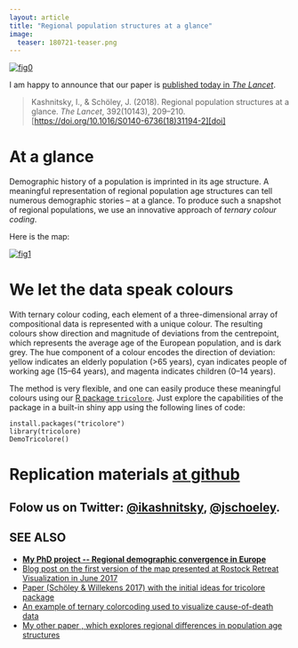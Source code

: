 ```yaml
---
layout: article
title: "Regional population structures at a glance"
image:
  teaser: 180721-teaser.png
---
```


[![fig0][f0]][f0]  

I am happy to announce that our paper is [published today in _The Lancet_][doi]. 

> Kashnitsky, I., & Schöley, J. (2018). Regional population structures at a glance. _The Lancet_, 392(10143), 209–210. [https://doi.org/10.1016/S0140-6736(18)31194-2][doi]

# At a glance

Demographic history of a population is imprinted in its age structure. A meaningful representation of regional population age structures can tell numerous demographic stories – at a glance. To produce such a snapshot of regional populations, we use an innovative approach of _ternary colour coding_. 

Here is the map:

[![fig1][f1]][f1]  

# We let the data speak colours

With ternary colour coding, each element of a three-dimensional array of compositional data is represented with a unique colour. The resulting colours show direction and magnitude of deviations from the centrepoint, which represents the average age of the European population, and is dark grey. The hue component of a colour encodes the direction of deviation: yellow indicates an elderly population (>65 years), cyan indicates people of working age (15–64 years), and magenta indicates children (0–14 years).

The method is very flexible, and one can easily produce these meaningful colours using our [R package `tricolore`][tric]. Just explore the capabilities of the package in a built-in shiny app using the following lines of code:

```
install.packages("tricolore")
library(tricolore)
DemoTricolore()
```

# Replication materials [at github][repo]

## Folow us on Twitter: [@ikashnitsky][ik], [@jschoeley][js].

## SEE ALSO
 - [**My PhD project -- Regional demographic convergence in Europe**][proj]
 - [Blog post on the first version of the map presented at Rostock Retreat Visualization in June 2017][post]
 - [Paper (Schöley & Willekens 2017) with the initial ideas for tricolore package][dr17]
 - [An example of ternary colorcoding used to visualize cause-of-death data][dr18]
 - [My other paper , which explores regional differences in population age structures][genus]




[f0]: https://ikashnitsky.github.io/images/180721/full-text.png
[f1]: https://ikashnitsky.github.io/images/180721/the-map.png

[doi]: https://doi.org/10.1016/S0140-6736(18)31194-2
[tric]: https://github.com/jschoeley/tricolore
[repo]: https://github.com/ikashnitsky/the-lancet-2018
[ik]: https://twitter.com/ikashnitsky
[js]: https://twitter.com/jschoeley

[genus]: https://doi.org/10.1186/s41118-017-0018-2
[proj]: https://osf.io/d4hjx/
[post]: https://ikashnitsky.github.io/2017/colorcoded-map/
[dr17]: https://doi.org/10.4054/DemRes.2017.36.21
[dr18]: https://github.com/ikashnitsky/demres-2018-geofacet
